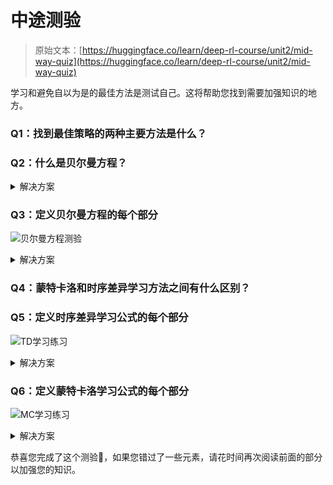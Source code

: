# 中途测验

> 原始文本：[https://huggingface.co/learn/deep-rl-course/unit2/mid-way-quiz](https://huggingface.co/learn/deep-rl-course/unit2/mid-way-quiz)

学习和避免自以为是的最佳方法是测试自己。这将帮助您找到需要加强知识的地方。

### Q1：找到最佳策略的两种主要方法是什么？

### Q2：什么是贝尔曼方程？

<details data-svelte-h="svelte-fy13bx"><summary>解决方案</summary>

贝尔曼方程是一个递归方程，工作原理如下：我们可以将任何状态的值视为：

Rt+1 + gamma * V(St+1)

即时奖励 + 后续状态的折现值</details>

### Q3：定义贝尔曼方程的每个部分

![贝尔曼方程测验](../Images/3b735251515c7605af7c1cba2c2e8f7f.png) <details data-svelte-h="svelte-y20n4"><summary>解决方案</summary> ![贝尔曼方程解决方案](../Images/a9dac28cddf8b65584ecce42d2ee7bb0.png)</details>

### Q4：蒙特卡洛和时序差异学习方法之间有什么区别？

### Q5：定义时序差异学习公式的每个部分

![TD学习练习](../Images/6a91414ad5b28f9cfe5fd16bb955cb4a.png) <details data-svelte-h="svelte-xthzj9"><summary>解决方案</summary> ![TD练习](../Images/56f8c1151f274ebdbc9bcfe88f3a6f80.png)</details>

### Q6：定义蒙特卡洛学习公式的每个部分

![MC学习练习](../Images/a2423103e5bdd3ee9e5462bc8e17d039.png) <details data-svelte-h="svelte-1n6rykx"><summary>解决方案</summary> ![MC练习](../Images/6be3469c44f4969a313e63ae3d083f7f.png)</details>

恭喜您完成了这个测验🥳，如果您错过了一些元素，请花时间再次阅读前面的部分以加强您的知识。
